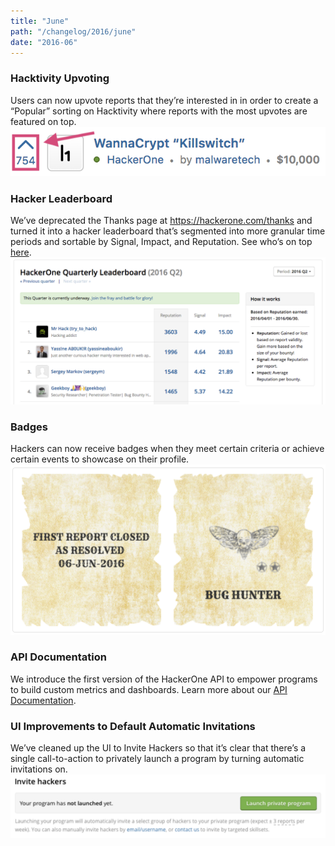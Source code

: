 ```yaml
---
title: "June"
path: "/changelog/2016/june"
date: "2016-06"
---
```


### Hacktivity Upvoting
Users can now upvote reports that they’re interested in in order to create a “Popular” sorting on Hacktivity where reports with the most upvotes are featured on top.
![june_2016_upvoting](./images/june_2016_upvoting.png)

### Hacker Leaderboard
We’ve deprecated the Thanks page at https://hackerone.com/thanks and turned it into a hacker leaderboard that’s segmented into more granular time periods and sortable by Signal, Impact, and Reputation. See who’s on top [here](https://hackerone.com/leaderboard).
![june_2016_leaderboard](./images/june_2016_leaderboard.png)

### Badges
Hackers can now receive badges when they meet certain criteria or achieve certain events to showcase on their profile.
![june_2016_badges](./images/june_2016_badges.png)

### API Documentation
We introduce the first version of the HackerOne API to empower programs to build custom metrics and dashboards. Learn more about our [API Documentation](https://www.hackerone.com/blog/launching-the-hackerone-api).

### UI Improvements to Default Automatic Invitations
We’ve cleaned up the UI to Invite Hackers so that it’s clear that there’s a single call-to-action to privately launch a program by turning automatic invitations on.
![june_2016_automatic_invites](./images/june_2016_automatic_invites.png)  
